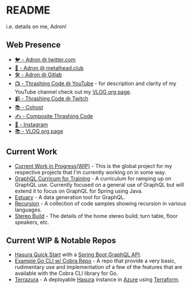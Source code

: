 # README

i.e. details on me, Adron!

## Web Presence

* [🐦 - Adron @ twitter.com](https://twitter.com/adron)
* [🐘 - Adron @ metalhead.club](https://metalhead.club/web/@adron)
* [🛠️ - Adron @ Gitlab](https://gitlab.com/Adron)
* [📺 - Thrashing Code @ YouTube](https://youtube.com/thrashingcode) - for description and clarity of my YouTube channel check out my [VLOG org page](vlog-org.md).
* [📹 - Thrashing Code @ Twitch](https://twitch.tv/thrashingcode)
* [📚 - Cohost](https://cohost.org/adron)
* [✍️ - Composite Thrashing Code](https://compositecode.blog)
* [📸 - Instagram](https://www.instagram.com/adron)
* [📚 - VLOG org page](vlog-org.md)

## Current Work

* [Current Work in Progress(WIP)](https://github.com/users/Adron/projects/2) - This is the global project for my respective projects that I'm currently working on in some way.
* [GraphQL Curricum for Training](https://adron.github.io/adrons-graphql-enterprise-course/) - A curriculum for ramping up on GraphQL use. Currently focused on a general use of GraphQL but will extend it to focus on GraphQL for Spring using Java.
* [Estuary](https://adron.github.io/estuary/) - A data generation tool for GraphQL.
* [Recursion](https://github.com/Adron/recursions) - A collection of code samples showing recursion in various languages.
* [Stereo Build](https://github.com/Adron/stereo-build) - The details of the home stereo build; turn table, floor speakers, etc.

## Current WIP & Notable Repos

* [Hasura Quick Start](https://github.com/Adron/hasura-quick-start) with a [Spring Boot GraphQL API](https://github.com/Adron/hasura-spring-boot-graphql).
* [Example Go CLI w/ Cobra Repo](https://github.com/Adron/cobra-cli-samples) - A repo that provide a very basic, rudimentary use and implementation of a few of the features that are available with the Cobra CLI library for Go.
* [Terrazura](https://adron.github.io/terrazura/) - A deployable [Hasura](https://hasura.io/) instance in [Azure](https://portal.azure.com/) using [Terraform](https://www.terraform.io/downloads).
